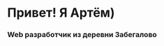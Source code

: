 
<div id="header" alight="center">
  <h1>Привет! Я Артём)</h1>
  <h3>Web разработчик из деревни Забегалово</h3>
</div>

<!-- Статистика 
[![Top Langs](https://github-readme-stats.vercel.app/api/top-langs/?username=sweetconsole&layout=compact)](https://github.com/anuraghazra/github-readme-stats)
-->

